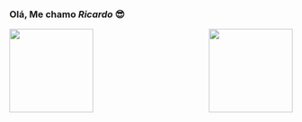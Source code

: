### Olá, Me chamo _Ricardo_ 😎

<div>
  <a href="https://github.com/ricardoalf">
  <img height="149em" align="left" src="https://github-readme-stats.vercel.app/api?username=ricardoalf&show_icons=true&theme=tokyonight&include_all_commits=true&count_private=true"/>
  <img height="149em" align="right" src="https://github-readme-stats.vercel.app/api/top-langs/?username=ricardoalf&layout=compact&count_private=true&theme=tokyonight">

  </div>
  
